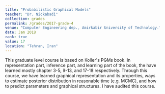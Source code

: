 ```yaml
---
title: "Probabilistic Graphical Models"
teacher: "Dr. Nickabadi"
collection: grades
permalink: /grades/2017-grade-4
venue: "Computer Engineering dep., Amirkabir University of Technology."
date: Jan 2018
rank: true
value: 17
location: "Tehran, Iran"
---
```


This graduate level course is based on Koller's PGMs book. In representation part, inference part, and learning part of the book, the have learned mostly chapter 3-5, 9-13, and 17-18 respectively. 
Through this course, we have learned graphical representation and its properties, ways to estimate posterior distribution in reasonable time (e.g. MCMC), and how 
to predict parameters and graphical structures. I have audited this course.

